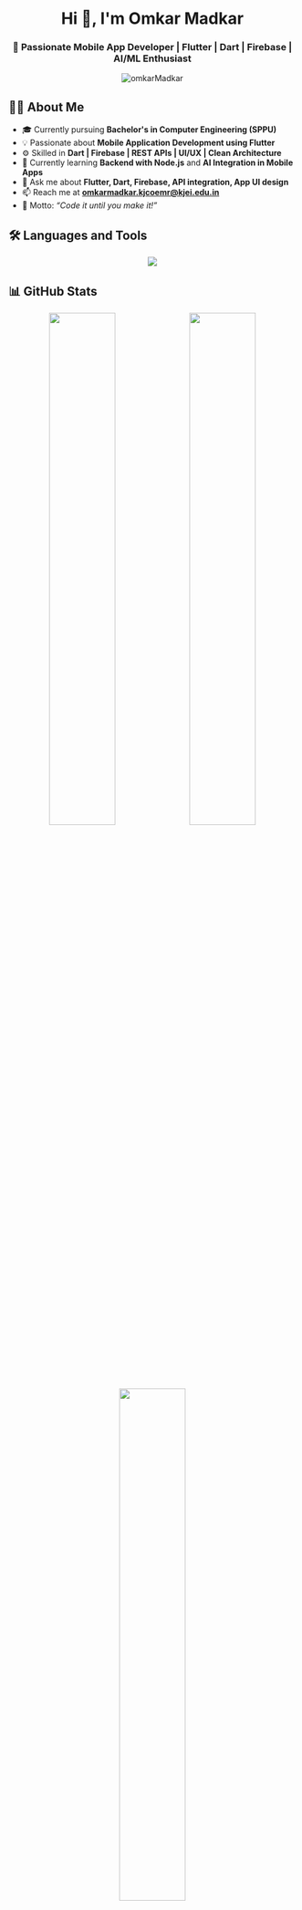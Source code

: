 <h1 align="center">Hi 👋, I'm Omkar Madkar</h1>
<h3 align="center">🚀 Passionate Mobile App Developer | Flutter | Dart | Firebase | AI/ML Enthusiast</h3>

<p align="center">
  <img src="https://komarev.com/ghpvc/?username=omkarMadkar&label=Profile%20views&color=0e75b6&style=flat" alt="omkarMadkar" />
</p>

## 👨‍💻 About Me

- 🎓 Currently pursuing **Bachelor's in Computer Engineering (SPPU)**  
- 💡 Passionate about **Mobile Application Development using Flutter**  
- ⚙️ Skilled in **Dart | Firebase | REST APIs | UI/UX | Clean Architecture**  
- 🌱 Currently learning **Backend with Node.js** and **AI Integration in Mobile Apps**  
- 💬 Ask me about **Flutter, Dart, Firebase, API integration, App UI design**  
- 📫 Reach me at **omkarmadkar.kjcoemr@kjei.edu.in**  
- 🎯 Motto: *“Code it until you make it!”*


## 🛠️ Languages and Tools

<p align="center">
  <img src="https://skillicons.dev/icons?i=dart,flutter,firebase,androidstudio,git,github,html,css,js,python,figma,sqlite,postman,vscode" />
</p>


## 📊 GitHub Stats

<p align="center">
  <img width="48%" src="https://github-readme-stats.vercel.app/api?username=omkarMadkar&show_icons=true&theme=tokyonight" />
  <img width="48%" src="https://github-readme-streak-stats.herokuapp.com/?user=omkarMadkar&theme=tokyonight" />
</p>

<p align="center">
  <img width="48%" src="https://github-readme-stats.vercel.app/api/top-langs?username=omkarMadkar&layout=compact&theme=tokyonight" />
</p>


## 🚀 Featured Projects

| Project | Description | Tech Stack |
|----------|--------------|-------------|
| [🏥 MediBuddy App](https://github.com/omkarMadkar/MediBuddy-App-Final) | Healthcare appointment & record management app | Flutter, Firebase |
| [🛒 Blinkit Clone](https://github.com/omkarMadkar/blinkit_series) | Grocery delivery UI clone | Flutter, Dart |
| [🍔 Food Corner](https://github.com/omkarMadkar/FoodCorner) | Food delivery app | Flutter, Firebase |
| [💬 LiftUp AI Companion](https://github.com/omkarMadkar/LiftUpAI) | Mental health AI chatbot | IBM Cloud, Node.js |


## 🌱 Contribution Graph
<p align="center">
  <img src="https://github-readme-activity-graph.vercel.app/graph?username=omkarMadkar&theme=tokyo-night" />
</p>


## 🌐 Connect with Me

<p align="center">
  <a href="[https://www.linkedin.com/in/omkar-madkar/](https://www.linkedin.com/in/omkar-madkar-22893b240/)" target="blank">
    <img src="https://skillicons.dev/icons?i=linkedin" alt="LinkedIn"/>
  </a>
  <a href="omkarmadkar027@gmail.com" target="blank">
    <img src="https://skillicons.dev/icons?i=gmail" alt="Email"/>
  </a>
  <a href="https://github.com/omkarMadkar" target="blank">
    <img src="https://skillicons.dev/icons?i=github" alt="Portfolio"/>
  </a>
</p>


## 💬 Random Dev Quote

> "Code is like humor. When you have to explain it, it’s bad."  
> – Cory House


![GitHub followers](https://img.shields.io/github/followers/omkarMadkar?style=social)
![GitHub stars](https://img.shields.io/github/stars/omkarMadkar?style=social)
![Visitors](https://visitor-badge.laobi.icu/badge?page_id=omkarMadkar)


<p align="center">
  <img src="https://raw.githubusercontent.com/omkarMadkar/omkarMadkar/main/assets/banner.gif" alt="Coding Banner" width="800"/>
</p>


